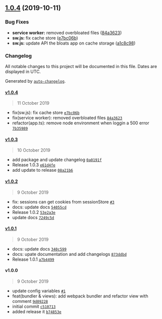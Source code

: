 ## [1.0.4](https://github.com/nerdeveloper/hackathon-starter-kit/compare/v1.0.3...v1.0.4) (2019-10-11)


### Bug Fixes

* **service worker:** removed overbloated files ([84a3623](https://github.com/nerdeveloper/hackathon-starter-kit/commit/84a36236058cdefd3819ee5700c27a5f696ab014))
* **sw.js:** fix cache store ([e7bc06b](https://github.com/nerdeveloper/hackathon-starter-kit/commit/e7bc06b770cca56ef00768dfc9ba1ac295a916ae))
* **sw.js:** update API the bloats app on cache storage ([a1c8c98](https://github.com/nerdeveloper/hackathon-starter-kit/commit/a1c8c98c56a5b1ae809280fb430f1da5ddd7efe2))

### Changelog

All notable changes to this project will be documented in this file. Dates are displayed in UTC.

Generated by [`auto-changelog`](https://github.com/CookPete/auto-changelog).

#### [v1.0.4](https://github.com/nerdeveloper/hackathon-starter-kit/compare/v1.0.3...v1.0.4)

> 11 October 2019

- fix(sw.js): fix cache store [`e7bc06b`](https://github.com/nerdeveloper/hackathon-starter-kit/commit/e7bc06b770cca56ef00768dfc9ba1ac295a916ae)
- fix(service worker): removed overbloated files [`84a3623`](https://github.com/nerdeveloper/hackathon-starter-kit/commit/84a36236058cdefd3819ee5700c27a5f696ab014)
- refactor(app.ts): remove node environment when loggin a 500 error [`7b35989`](https://github.com/nerdeveloper/hackathon-starter-kit/commit/7b3598937059e7be64ed226ce430ed1c21c0616a)

#### [v1.0.3](https://github.com/nerdeveloper/hackathon-starter-kit/compare/v1.0.2...v1.0.3)

> 10 October 2019

- add package and update changelog [`0a0191f`](https://github.com/nerdeveloper/hackathon-starter-kit/commit/0a0191f587df2f8a8391c6b9ebf6fe58b1716e57)
- Release 1.0.3 [`e61d4fe`](https://github.com/nerdeveloper/hackathon-starter-kit/commit/e61d4fe9c57ee73520e957a2c53eb5665ee3c4ea)
- add update to release [`08a21b6`](https://github.com/nerdeveloper/hackathon-starter-kit/commit/08a21b6399dd6d9ee89c61c53a81abdf89c2960a)

#### [v1.0.2](https://github.com/nerdeveloper/hackathon-starter-kit/compare/v1.0.1...v1.0.2)

> 9 October 2019

- fix: sessions can get cookies from  sessionStore [`#3`](https://github.com/nerdeveloper/hackathon-starter-kit/issues/3)
- docs: update docs [`54055cd`](https://github.com/nerdeveloper/hackathon-starter-kit/commit/54055cd25e3fdb5760c2a84435d2c759e9057bdd)
- Release 1.0.2 [`53e2a3e`](https://github.com/nerdeveloper/hackathon-starter-kit/commit/53e2a3eaad80e4ca58462f5c6b3a9af45919473f)
- update docs [`7249c5d`](https://github.com/nerdeveloper/hackathon-starter-kit/commit/7249c5d059bff183a36cd840dfb796cbd0c8b175)

#### [v1.0.1](https://github.com/nerdeveloper/hackathon-starter-kit/compare/v1.0.0...v1.0.1)

> 9 October 2019

- docs: update docs [`340c599`](https://github.com/nerdeveloper/hackathon-starter-kit/commit/340c599ed6c0d5aed755d2cadfd2e9dae5c92d35)
- docs: upate documentation and add changelogs [`873ddbd`](https://github.com/nerdeveloper/hackathon-starter-kit/commit/873ddbda9d13d8396a980e78f6aaaf4d01d09975)
- Release 1.0.1 [`a7b4499`](https://github.com/nerdeveloper/hackathon-starter-kit/commit/a7b44999dd3ecdf2a669e669806bc3e1360eed3a)

#### v1.0.0

> 9 October 2019

- update config variables [`#1`](https://github.com/nerdeveloper/hackathon-starter-kit/pull/1)
- feat(bundler & views): add webpack bundler and refactor view with comment [`9d09228`](https://github.com/nerdeveloper/hackathon-starter-kit/commit/9d092280bc621a9a4e82f97d09bec6bc045be507)
- initial commit [`c510713`](https://github.com/nerdeveloper/hackathon-starter-kit/commit/c5107135aae1cf65f0594240504d062517133078)
- added release it [`b74853e`](https://github.com/nerdeveloper/hackathon-starter-kit/commit/b74853eea4c86b11a71e3c9f27b4122a1c4dcc15)
